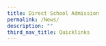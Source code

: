 ```yaml
---
title: Direct School Admission
permalink: /News/
description: ""
third_nav_title: Quicklinks
---
```



